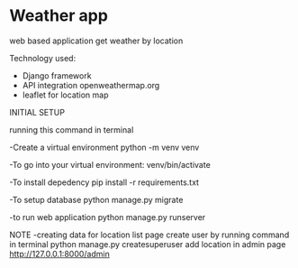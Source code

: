 # Weather app
web based application get weather by location

Technology used:
- Django framework
- API integration openweathermap.org
- leaflet for location map




INITIAL SETUP

 running this command in terminal
 
-Create a virtual environment python -m venv venv

-To go into your virtual environment: venv/bin/activate

-To install depedency pip install -r requirements.txt

-To setup database python manage.py migrate

-to run web application python manage.py runserver


NOTE
-creating data for location list page
create user by running command in terminal python manage.py createsuperuser
add location in admin page http://127.0.0.1:8000/admin

